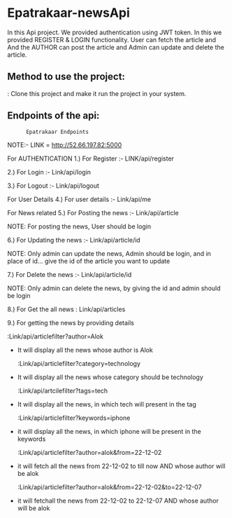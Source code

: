 # Epatrakaar-newsApi
In this Api project. We provided authentication using JWT token. In this we provided REGISTER &amp; LOGIN functionality. User can fetch the article and And the AUTHOR can post the article and Admin can update and delete the article.


<h2> Method to use the project: </h2>

: Clone this project and make it run the project in your system.


<h2>Endpoints of the api: </h2>

          Epatrakaar Endpoints


NOTE:- LINK = http://52.66.197.82:5000


For AUTHENTICATION
1.)  For Register
   :- LINK/api/register

2.) For Login
   :- Link/api/login

3.)  For Logout
  :- Link/api/logout


For User Details
4.)  For user details
  :- Link/api/me


For News related
5.) For Posting the news
  :- Link/api/article
 
NOTE: For posting the news, User should be login

6.)  For Updating the news
  :- Link/api/article/id

NOTE: Only admin can update the news, Admin should be login, and in place of id... give the id of the article you want to update

7.) For Delete the news
  :- Link/api/article/id

NOTE: Only admin can delete the news, by giving the id and admin should be login

8.) For Get the all news
  : Link/api/articles

9.) For getting the news by providing details

  :Link/api/articlefilter?author=Alok
- It will display all the news whose author is Alok

  :Link/api/articlefilter?category=technology
- It will display all the news whose category should be technology

  :Link/api/artcilefilter?tags=tech
- It will display all the news, in which tech will present in the tag

  :Link/api/articlefilter?keywords=iphone
- it will display all the news, in which iphone will be present in the keywords

  :Link/api/articlefilter?author=alok&from=22-12-02
- it will fetch all the news from 22-12-02 to till now AND whose author will be alok

  :Link/api/articlefilter?author=alok&from=22-12-02&to=22-12-07
- it will fetchall the news from 22-12-02 to 22-12-07 AND whose author will be alok
